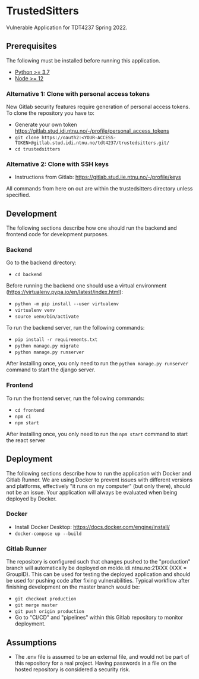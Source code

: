 # TrustedSitters

Vulnerable Application for TDT4237 Spring 2022.

## Prerequisites

The following must be installed before running this application.

- [Python >= 3.7](https://www.python.org/)
- [Node >= 12](https://nodejs.org/en/)

### Alternative 1: Clone with personal access tokens

New Gitlab security features require generation of personal access tokens. To clone the repository you have to:

- Generate your own token https://gitlab.stud.idi.ntnu.no/-/profile/personal_access_tokens
- `git clone https://oauth2:<YOUR-ACCESS-TOKEN>@gitlab.stud.idi.ntnu.no/tdt4237/trustedsitters.git/`
- `cd trustedsitters`

### Alternative 2: Clone with SSH keys

- Instructions from Gitlab: https://gitlab.stud.iie.ntnu.no/-/profile/keys

All commands from here on out are within the trustedsitters directory unless specified.

## Development

The following sections describe how one should run the backend and frontend code for development purposes.

### Backend

Go to the backend directory:

- `cd backend`

Before running the backend one should use a virtual environment (https://virtualenv.pypa.io/en/latest/index.html):

- `python -m pip install --user virtualenv`
- `virtualenv venv`
- `source venv/bin/activate`

To run the backend server, run the following commands:

- `pip install -r requirements.txt`
- `python manage.py migrate`
- `python manage.py runserver`

After installing once, you only need to run the `python manage.py runserver` command to start the django server.

### Frontend

To run the frontend server, run the following commands:

- `cd frontend`
- `npm ci`
- `npm start`

After installing once, you only need to run the `npm start` command to start the react server

## Deployment

The following sections describe how to run the application with Docker and Gitlab Runner. We are using Docker to prevent issues with different versions and platforms, effectively "it runs on my computer" (but only there), should not be an issue. Your application will always be evaluated when being deployed by Docker. 

### Docker

- Install Docker Desktop: https://docs.docker.com/engine/install/
- `docker-compose up --build`

### Gitlab Runner

The repository is configured such that changes pushed to the "production" branch will automatically be deployed on molde.idi.ntnu.no:21XXX (XXX = GroupID). This can be used for testing the deployed application and should be used for pushing code after fixing vulnerabilities. Typical workflow after finishing development on the master branch would be:

- `git checkout production`
- `git merge master`
- `git push origin production`
- Go to "CI/CD" and "pipelines" within this Gitlab repository to monitor deployment.

## Assumptions

- The .env file is assumed to be an external file, and would not be part of this repository for a real project. Having passwords in a file on the hosted repository is considered a security risk.
